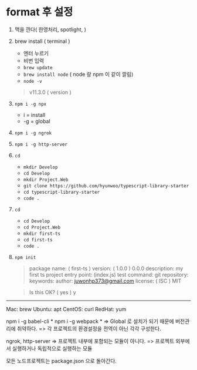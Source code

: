 # format 후 설정

1. 맥을 깐다( 한영처리, spotlight, )

2. brew install ( terminal )
	* 엔터 누르기
	* 비번 입력
	* `brew update`
	* `brew install node` ( node 랑 npm 이 같이 깔림)
	* `node -v`
	> v11.3.0 ( version )

3. `npm i -g npx`
	* i = install
	* -g = global

4. `npm i -g ngrok`

5.  `npm i -g http-server`

6. `cd`
	* `mkdir Develop`
	* `cd Develop`
	* `mkdir Project.Web`
	* `git clone https://github.com/hyunwoo/typescript-library-starter`
	* `cd typescript-library-starter`
	* `code .`

7. `cd`
	* `cd Develop`
	* `cd Project.Web`
	* `mkdir first-ts`
	* `cd first-ts`
	* `code .`
	
8. `npm init`
	> package name: ( first-ts )
	> version: ( 1.0.0 ) 0.0.0
	> description: my first ts project
	> entry point: (index.js)
	> test command:
	> git repository:
	> keywords: 
	> author: juwonhp373@gmail.com
	>license: ( ISC ) MIT
	
	> Is this OK? ( yes ) y

---

Mac: brew
Ubuntu: apt
CentOS: curl
RedHat: yum

npm i -g babel-cli *
npm i -g webpack *
=> Global 로 설치가 되기 때문에 버전관리에 취약하다.
=> 각 프로젝트의 환경설정을 전역이 아닌 각각 구성한다.

ngrok, http-server
=> 프로젝트 내부에 포함되는 모듈이 아니다.
=> 프로젝트 외부에서 실행하거나 독립적으로 실행하는 모듈


모든 노드프로젝트는 package.json 으로 돌아간다.
